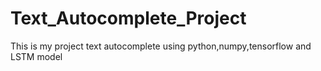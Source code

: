 # Text_Autocomplete_Project
This is my project text autocomplete using python,numpy,tensorflow and LSTM model
